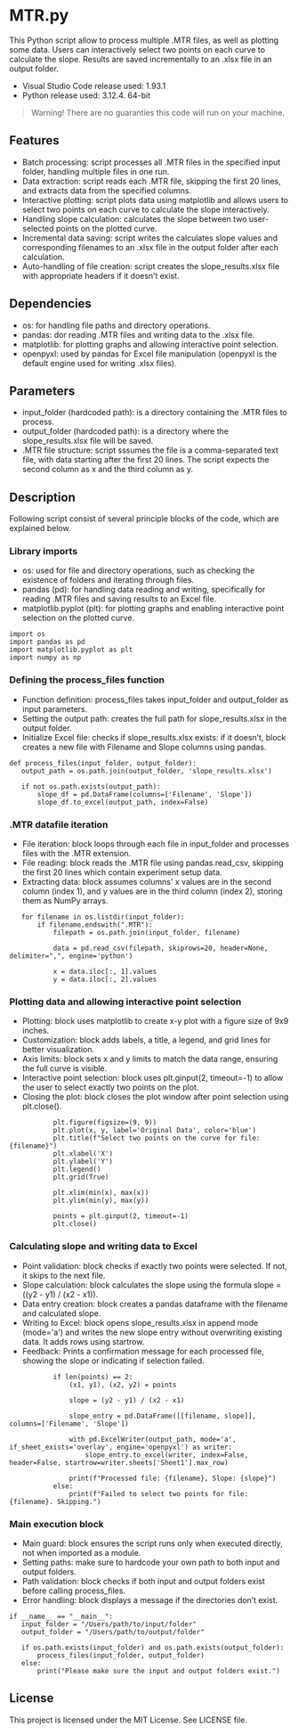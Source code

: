 # MTR.py
This Python script allow to process multiple .MTR files, as well as plotting some data. Users can interactively select two points on each curve to calculate the slope. Results are saved incrementally to an .xlsx file in an output folder.

- Visual Studio Code release used: 1.93.1
- Python release used: 3.12.4. 64-bit
> Warning! There are no guaranties this code will run on your machine.

## Features
- Batch processing: script processes all .MTR files in the specified input folder, handling multiple files in one run.
- Data extraction: script reads each .MTR file, skipping the first 20 lines, and extracts data from the specified columns.
- Interactive plotting: script plots data using matplotlib and allows users to select two points on each curve to calculate the slope interactively.
- Handling slope calculation: calculates the slope between two user-selected points on the plotted curve.
- Incremental data saving: script writes the calculates slope values and corresponding filenames to an .xlsx file in the output folder after each calculation.
- Auto-handling of file creation: script creates the slope_results.xlsx file with appropriate headers if it doesn’t exist.

## Dependencies
- os: for handling file paths and directory operations.
- pandas: dor reading .MTR files and writing data to the .xlsx file.
- matplotlib: for plotting graphs and allowing interactive point selection.
- openpyxl: used by pandas for Excel file manipulation (openpyxl is the default engine used for writing .xlsx files).

## Parameters
- input_folder (hardcoded path): is a directory containing the .MTR files to process.
- output_folder (hardcoded path): is a directory where the slope_results.xlsx file will be saved.
- .MTR file structure: script sssumes the file is a comma-separated text file, with data starting after the first 20 lines. The script expects the second column as x and the third column as y.

## Description
Following script consist of several principle blocks of the code, which are explained below.

### Library imports
- os: used for file and directory operations, such as checking the existence of folders and iterating through files.
- pandas (pd): for handling data reading and writing, specifically for reading .MTR files and saving results to an Excel file.
- matplotlib.pyplot (plt): for plotting graphs and enabling interactive point selection on the plotted curve.
 ```
import os
import pandas as pd
import matplotlib.pyplot as plt
import numpy as np
 ```

### Defining the process_files function
- Function definition: process_files takes input_folder and output_folder as input parameters.
- Setting the output path: creates the full path for slope_results.xlsx in the output folder.
- Initialize Excel file: checks if slope_results.xlsx exists: if it doesn’t, block creates a new file with Filename and Slope columns using pandas.
 ```
def process_files(input_folder, output_folder):
    output_path = os.path.join(output_folder, 'slope_results.xlsx')

    if not os.path.exists(output_path):
        slope_df = pd.DataFrame(columns=['Filename', 'Slope'])
        slope_df.to_excel(output_path, index=False)
 ```

### .MTR datafile iteration
- File iteration: block loops through each file in input_folder and processes files with the .MTR extension.
- File reading: block reads the .MTR file using pandas.read_csv, skipping the first 20 lines which contain experiment setup data.
- Extracting data: block assumes columns' x values are in the second column (index 1), and y values are in the third column (index 2), storing them as NumPy arrays.
 ```
    for filename in os.listdir(input_folder):
        if filename.endswith(".MTR"):
            filepath = os.path.join(input_folder, filename)
            
            data = pd.read_csv(filepath, skiprows=20, header=None, delimiter=",", engine='python')

            x = data.iloc[:, 1].values
            y = data.iloc[:, 2].values
 ```

### Plotting data and allowing interactive point selection
- Plotting: block uses matplotlib to create x-y plot with a figure size of 9x9 inches.
- Customization: block adds labels, a title, a legend, and grid lines for better visualization.
- Axis limits: block sets x and y limits to match the data range, ensuring the full curve is visible.
- Interactive point selection: block uses plt.ginput(2, timeout=-1) to allow the user to select exactly two points on the plot.
- Closing the plot: block closes the plot window after point selection using plt.close().
 ```
            plt.figure(figsize=(9, 9))
            plt.plot(x, y, label='Original Data', color='blue')
            plt.title(f"Select two points on the curve for file: {filename}")
            plt.xlabel('X')
            plt.ylabel('Y')
            plt.legend()
            plt.grid(True)

            plt.xlim(min(x), max(x))
            plt.ylim(min(y), max(y))

            points = plt.ginput(2, timeout=-1)
            plt.close()
 ```

### Calculating slope and writing data to Excel
- Point validation: block checks if exactly two points were selected. If not, it skips to the next file.
- Slope calculation: block calculates the slope using the formula slope = ((y2 - y1) / (x2 - x1)).
- Data entry creation: block creates a pandas dataframe with the filename and calculated slope.
- Writing to Excel: block opens slope_results.xlsx in append mode (mode='a') and writes the new slope entry without overwriting existing data. It adds rows using startrow.
- Feedback: Prints a confirmation message for each processed file, showing the slope or indicating if selection failed.
 ```
            if len(points) == 2:
                (x1, y1), (x2, y2) = points

                slope = (y2 - y1) / (x2 - x1)

                slope_entry = pd.DataFrame([[filename, slope]], columns=['Filename', 'Slope'])

                with pd.ExcelWriter(output_path, mode='a', if_sheet_exists='overlay', engine='openpyxl') as writer:
                    slope_entry.to_excel(writer, index=False, header=False, startrow=writer.sheets['Sheet1'].max_row)

                print(f"Processed file: {filename}, Slope: {slope}")
            else:
                print(f"Failed to select two points for file: {filename}. Skipping.")
 ```

### Main execution block
- Main guard: block ensures the script runs only when executed directly, not when imported as a module.
- Setting paths: make sure to hardcode your own path to both input and output folders.
- Path validation: block checks if both input and output folders exist before calling process_files.
- Error handling: block displays a message if the directories don’t exist.
 ```
if __name__ == "__main__":
    input_folder = "/Users/path/to/input/folder"
    output_folder = "/Users/path/to/output/folder"

    if os.path.exists(input_folder) and os.path.exists(output_folder):
        process_files(input_folder, output_folder)
    else:
        print("Please make sure the input and output folders exist.")
 ```

## License
This project is licensed under the MIT License. See LICENSE file.
